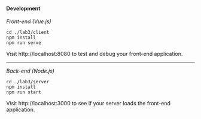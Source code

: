 #### Development

*Front-end (Vue.js)*

```
cd ./lab3/client
npm install
npm run serve
```

Visit http://localhost:8080 to test and debug your front-end application.

----

*Back-end (Node.js)*

```
cd ./lab3/server
npm install
npm run start
```

Visit http://localhost:3000 to see if your server loads the front-end application.
